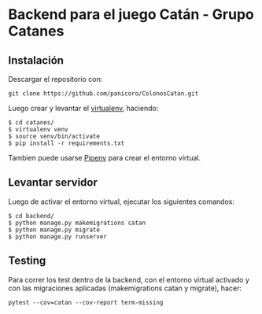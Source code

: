 # Backend para el juego Catán - Grupo Catanes 

## Instalación

Descargar el repositorio con:

```
git clone https://github.com/panicoro/ColonosCatan.git
```

Luego crear y levantar el [virtualenv](https://virtualenv.pypa.io/en/stable/), 
haciendo:

```
$ cd catanes/
$ virtualenv venv
$ source venv/bin/activate
$ pip install -r requirements.txt
```

Tambien puede usarse [Pipenv](https://pipenv-es.readthedocs.io/es/latest/) para
crear el entorno virtual.

## Levantar servidor

Luego de activar el entorno virtual, ejecutar los siguientes comandos:

```
$ cd backend/
$ python manage.py makemigrations catan
$ python manage.py migrate
$ python manage.py runserver
```

## Testing

Para correr los test dentro de la backend, con el entorno virtual activado y 
con las migraciones aplicadas (makemigrations catan y migrate), 
hacer:

```
pytest --cov=catan --cov-report term-missing
```
